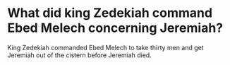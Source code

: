 # What did king Zedekiah command Ebed Melech concerning Jeremiah?

King Zedekiah commanded Ebed Melech to take thirty men and get Jeremiah out of the cistern before Jeremiah died.
